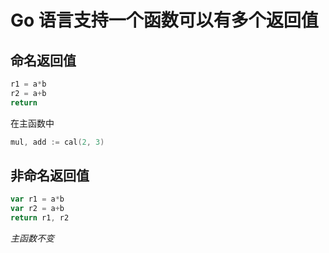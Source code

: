 Go 语言支持一个函数可以有多个返回值
==============================
命名返回值
--------
```go
r1 = a*b
r2 = a+b 
return 
```
在主函数中
```go
mul, add := cal(2, 3)
```

非命名返回值
----------
```go
var r1 = a*b
var r2 = a+b
return r1, r2
```
*主函数不变*